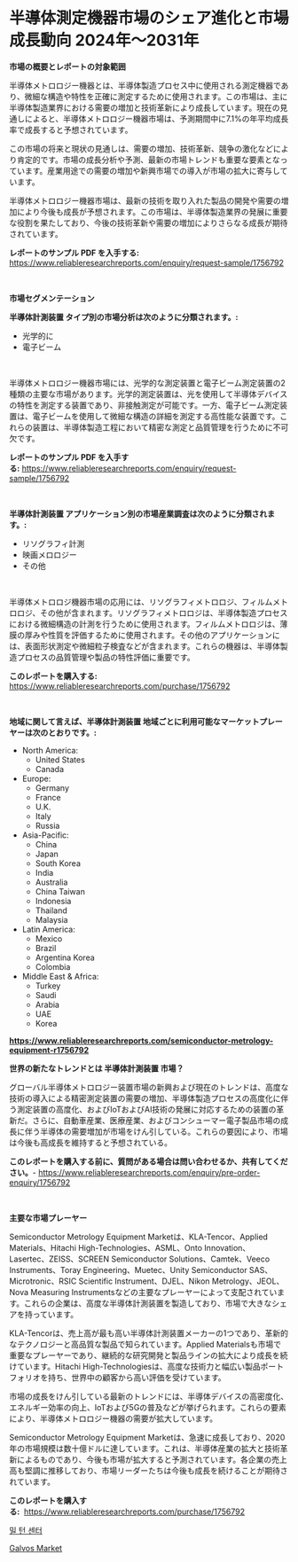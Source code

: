 <p><h1>半導体測定機器市場のシェア進化と市場成長動向 2024年〜2031年</h1></p><p><strong>市場の概要とレポートの対象範囲</strong></p>
<p><p>半導体メトロロジー機器とは、半導体製造プロセス中に使用される測定機器であり、微細な構造や特性を正確に測定するために使用されます。この市場は、主に半導体製造業界における需要の増加と技術革新により成長しています。現在の見通しによると、半導体メトロロジー機器市場は、予測期間中に7.1%の年平均成長率で成長すると予想されています。</p><p>この市場の将来と現状の見通しは、需要の増加、技術革新、競争の激化などにより肯定的です。市場の成長分析や予測、最新の市場トレンドも重要な要素となっています。産業用途での需要の増加や新興市場での導入が市場の拡大に寄与しています。</p><p>半導体メトロロジー機器市場は、最新の技術を取り入れた製品の開発や需要の増加により今後も成長が予想されます。この市場は、半導体製造業界の発展に重要な役割を果たしており、今後の技術革新や需要の増加によりさらなる成長が期待されています。</p></p>
<p><strong>レポートのサンプル PDF を入手する:</strong> <a href="https://www.reliableresearchreports.com/enquiry/request-sample/1756792">https://www.reliableresearchreports.com/enquiry/request-sample/1756792</a></p>
<p>&nbsp;</p>
<p><strong>市場セグメンテーション</strong></p>
<p><strong>半導体計測装置 タイプ別の市場分析は次のように分類されます。:</strong></p>
<p><ul><li>光学的に</li><li>電子ビーム</li></ul></p>
<p>&nbsp;</p>
<p><p>半導体メトロロジー機器市場には、光学的な測定装置と電子ビーム測定装置の2種類の主要な市場があります。光学的測定装置は、光を使用して半導体デバイスの特性を測定する装置であり、非接触測定が可能です。一方、電子ビーム測定装置は、電子ビームを使用して微細な構造の詳細を測定する高性能な装置です。これらの装置は、半導体製造工程において精密な測定と品質管理を行うために不可欠です。</p></p>
<p><strong>レポートのサンプル PDF を入手する:</strong>&nbsp;<a href="https://www.reliableresearchreports.com/enquiry/request-sample/1756792">https://www.reliableresearchreports.com/enquiry/request-sample/1756792</a></p>
<p>&nbsp;</p>
<p><strong> 半導体計測装置 アプリケーション別の市場産業調査は次のように分類されます。:</strong></p>
<p><ul><li>リソグラフィ計測</li><li>映画メロロジー</li><li>その他</li></ul></p>
<p>&nbsp;</p>
<p><p>半導体メトロロジ機器市場の応用には、リソグラフィメトロロジ、フィルムメトロロジ、その他が含まれます。リソグラフィメトロロジは、半導体製造プロセスにおける微細構造の計測を行うために使用されます。フィルムメトロロジは、薄膜の厚みや性質を評価するために使用されます。その他のアプリケーションには、表面形状測定や微細粒子検査などが含まれます。これらの機器は、半導体製造プロセスの品質管理や製品の特性評価に重要です。</p></p>
<p><strong>このレポートを購入する:</strong>&nbsp; <a href="https://www.reliableresearchreports.com/purchase/1756792">https://www.reliableresearchreports.com/purchase/1756792</a></p>
<p>&nbsp;</p>
<p><strong>地域に関して言えば、半導体計測装置 地域ごとに利用可能なマーケットプレーヤーは次のとおりです。:</strong></p>
<p><ul>
    <li>
        North America:
        <ul>
            <li>United States</li>
            <li>Canada</li>
        </ul>
    </li>
    <li>
        Europe:
        <ul>
            <li>Germany</li>
            <li>France</li>
            <li>U.K.</li>
            <li>Italy</li>
            <li>Russia</li>
        </ul>
    </li>
    <li>
        Asia-Pacific:
        <ul>
            <li>China</li>
            <li>Japan</li>
            <li>South Korea</li>
            <li>India</li>
            <li>Australia</li>
            <li>China Taiwan</li>
            <li>Indonesia</li>
            <li>Thailand</li>
            <li>Malaysia</li>
        </ul>
    </li>
    <li>
        Latin America:
        <ul>
            <li>Mexico</li>
            <li>Brazil</li>
            <li>Argentina Korea</li>
            <li>Colombia</li>
        </ul>
    </li>
    <li>
        Middle East & Africa:
        <ul>
            <li>Turkey</li>
            <li>Saudi</li>
            <li>Arabia</li>
            <li>UAE</li>
            <li>Korea</li>
        </ul>
    </li>
    </ul></p>
<p><strong><a href="https://www.reliableresearchreports.com/semiconductor-metrology-equipment-r1756792">https://www.reliableresearchreports.com/semiconductor-metrology-equipment-r1756792</a></strong>&nbsp;</p>
<p><strong>世界の新たなトレンドとは 半導体計測装置 市場？</strong></p>
<p><p>グローバル半導体メトロロジー装置市場の新興および現在のトレンドは、高度な技術の導入による精密測定装置の需要の増加、半導体製造プロセスの高度化に伴う測定装置の高度化、およびIoTおよびAI技術の発展に対応するための装置の革新だ。さらに、自動車産業、医療産業、およびコンシューマー電子製品市場の成長に伴う半導体の需要増加が市場をけん引している。これらの要因により、市場は今後も高成長を維持すると予想されている。</p></p>
<p><strong>このレポートを購入する前に、質問がある場合は問い合わせるか、共有してください。</strong>- <a href="https://www.reliableresearchreports.com/enquiry/pre-order-enquiry/1756792">https://www.reliableresearchreports.com/enquiry/pre-order-enquiry/1756792</a></p>
<p>&nbsp;</p>
<p><strong>主要な市場プレーヤー</strong></p>
<p><p>Semiconductor Metrology Equipment Marketは、KLA-Tencor、Applied Materials、Hitachi High-Technologies、ASML、Onto Innovation、Lasertec、ZEISS、SCREEN Semiconductor Solutions、Camtek、Veeco Instruments、Toray Engineering、Muetec、Unity Semiconductor SAS、Microtronic、RSIC Scientific Instrument、DJEL、Nikon Metrology、JEOL、Nova Measuring Instrumentsなどの主要なプレーヤーによって支配されています。これらの企業は、高度な半導体計測装置を製造しており、市場で大きなシェアを持っています。</p><p>KLA-Tencorは、売上高が最も高い半導体計測装置メーカーの1つであり、革新的なテクノロジーと高品質な製品で知られています。Applied Materialsも市場で重要なプレーヤーであり、継続的な研究開発と製品ラインの拡大により成長を続けています。Hitachi High-Technologiesは、高度な技術力と幅広い製品ポートフォリオを持ち、世界中の顧客から高い評価を受けています。</p><p>市場の成長をけん引している最新のトレンドには、半導体デバイスの高密度化、エネルギー効率の向上、IoTおよび5Gの普及などが挙げられます。これらの要素により、半導体メトロロジー機器の需要が拡大しています。</p><p>Semiconductor Metrology Equipment Marketは、急速に成長しており、2020年の市場規模は数十億ドルに達しています。これは、半導体産業の拡大と技術革新によるものであり、今後も市場が拡大すると予測されています。各企業の売上高も堅調に推移しており、市場リーダーたちは今後も成長を続けることが期待されています。</p></p>
<p><strong>このレポートを購入する:</strong>&nbsp;&nbsp;<a href="https://www.reliableresearchreports.com/purchase/1756792">https://www.reliableresearchreports.com/purchase/1756792</a></p>
<p><p><a href="https://github.com/lzuwsfreyoq70/Market-Research-Report-List-1/blob/main/460514422975.md">밀 턴 센터</a></p><p><a href="https://gratis-rainforest-2ca.notion.site/Galvos-Market-Insights-into-Market-CAGR-Market-Trends-and-Growth-Strategies-8c49be9c73cc44f8bcce4ff791796716">Galvos Market</a></p></p>